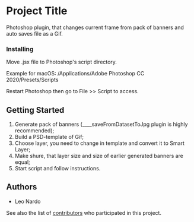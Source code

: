 # Project Title

Photoshop plugin, that changes current frame from pack of banners and auto saves file as a Gif.

### Installing

Move .jsx file to Photoshop's script directory.

Example for macOS: /Applications/Adobe Photoshop CC 2020/Presets/Scripts

Restart Photoshop then go to File >> Script  to access.

## Getting Started

1. Generate pack of banners (____saveFromDatasetToJpg plugin is highly recommended);
2. Build a PSD-template of Gif;
3. Choose layer, you need to change in template and convert it to Smart Layer;
4. Make shure, that layer size and size of earlier generated banners are equal;
5. Start script and follow instructions.

## Authors

* Leo Nardo

See also the list of [contributors](http://192.168.88.240:3000/leonardo/scripts.ps.genGif) who participated in this project.
